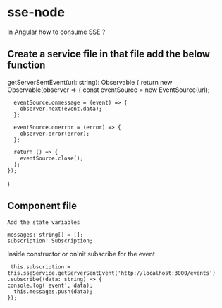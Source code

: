 # sse-node


In Angular how to consume SSE ? 

## Create a service file in that file add the below function

  getServerSentEvent(url: string): Observable<any> {
    return new Observable(observer => {
      const eventSource = new EventSource(url);

      eventSource.onmessage = (event) => {
        observer.next(event.data);
      };

      eventSource.onerror = (error) => {
        observer.error(error);
      };

      return () => {
        eventSource.close();
      };
    });
  }

## Component file
    Add the state variables

    messages: string[] = [];
    subscription: Subscription;
   
   Inside constructor or onInit subscribe for the event

     this.subscription = this.sseService.getServerSentEvent('http://localhost:3000/events')
    .subscribe((data: string) => {
    console.log('event', data);
      this.messages.push(data);
    });


